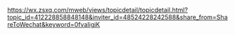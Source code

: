 https://wx.zsxq.com/mweb/views/topicdetail/topicdetail.html?topic_id=412228858848148&inviter_id=48524228242588&share_from=ShareToWechat&keyword=0fvaIigjK
